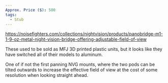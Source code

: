 ```yaml
---
Approx. Price ($): 500
tags:
  - Stub
---
```

https://noisefighters.com/collections/nightvision/products/panobridge-m1-1-9-oz-metal-night-vision-bridge-offering-adjustable-field-of-view

These used to be sold as MFJ 3D printed plastic units, but it looks like they have switched all of their models to aluminum.

One of if not the first panning NVG mounts, where the two pods can be tilted outwards to increase the effective field of view at the cost of some resolution when looking straight ahead.